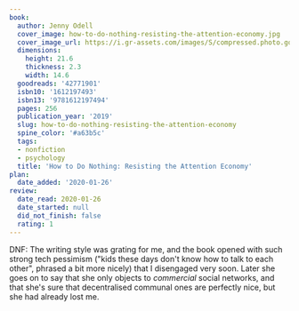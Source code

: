 ```yaml
---
book:
  author: Jenny Odell
  cover_image: how-to-do-nothing-resisting-the-attention-economy.jpg
  cover_image_url: https://i.gr-assets.com/images/S/compressed.photo.goodreads.com/books/1550724373l/42771901._SX98_.jpg
  dimensions:
    height: 21.6
    thickness: 2.3
    width: 14.6
  goodreads: '42771901'
  isbn10: '1612197493'
  isbn13: '9781612197494'
  pages: 256
  publication_year: '2019'
  slug: how-to-do-nothing-resisting-the-attention-economy
  spine_color: '#a63b5c'
  tags:
  - nonfiction
  - psychology
  title: 'How to Do Nothing: Resisting the Attention Economy'
plan:
  date_added: '2020-01-26'
review:
  date_read: 2020-01-26
  date_started: null
  did_not_finish: false
  rating: 1
---
```


DNF: The writing style was grating for me, and the book opened with such strong tech pessimism ("kids these days don't know how to talk to each other", phrased a bit more nicely) that I disengaged very soon. Later she goes on to say that she only objects to *commercial* social networks, and that she's sure that decentralised communal ones are perfectly nice, but she had already lost me.
